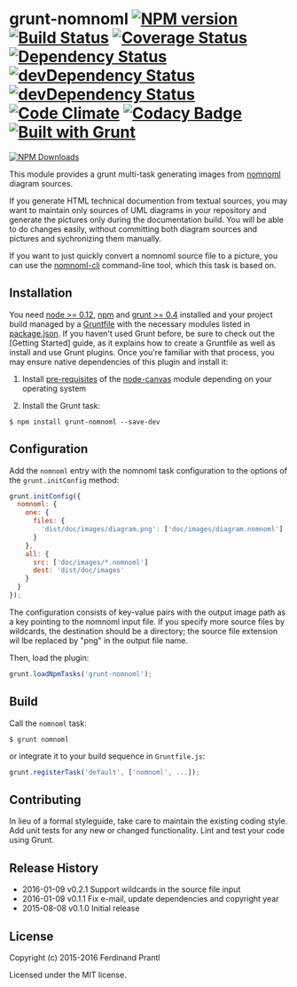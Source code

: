 # grunt-nomnoml [![NPM version](https://badge.fury.io/js/grunt-nomnoml.png)](http://badge.fury.io/js/grunt-nomnoml) [![Build Status](https://travis-ci.org/prantlf/grunt-nomnoml.png)](https://travis-ci.org/prantlf/grunt-nomnoml) [![Coverage Status](https://coveralls.io/repos/prantlf/grunt-nomnoml/badge.svg)](https://coveralls.io/r/prantlf/grunt-nomnoml) [![Dependency Status](https://david-dm.org/prantlf/grunt-nomnoml.svg)](https://david-dm.org/prantlf/grunt-nomnoml) [![devDependency Status](https://david-dm.org/prantlf/grunt-nomnoml/dev-status.svg)](https://david-dm.org/prantlf/grunt-nomnoml#info=devDependencies) [![devDependency Status](https://david-dm.org/prantlf/grunt-nomnoml/peer-status.svg)](https://david-dm.org/prantlf/grunt-nomnoml#info=peerDependencies) [![Code Climate](https://codeclimate.com/github/prantlf/grunt-nomnoml/badges/gpa.svg)](https://codeclimate.com/github/prantlf/grunt-nomnoml) [![Codacy Badge](https://www.codacy.com/project/badge/f3896e8dfa5342b8add12d50390edfcd)](https://www.codacy.com/public/prantlf/grunt-nomnoml) [![Built with Grunt](https://cdn.gruntjs.com/builtwith.png)](http://gruntjs.com/)

[![NPM Downloads](https://nodei.co/npm/grunt-nomnoml.png?downloads=true&stars=true)](https://www.npmjs.com/package/grunt-nomnoml)

This module provides a grunt multi-task generating images from [nomnoml]
diagram sources.
    
If you generate HTML technical documention from textual sources, you may want
to maintain only sources of UML diagrams in your repository and generate the
pictures only during the documentation build.  You will be able to do changes
easily, without committing both diagram sources and pictures and sychronizing
them manually.

If you want to just quickly convert a nomnoml source file to a picture, you
can use the [nomnoml-cli] command-line tool, which this task is based on.

## Installation

You need [node >= 0.12][node], [npm] and [grunt >= 0.4][Grunt] installed
and your project build managed by a [Gruntfile] with the necessary modules
listed in [package.json].  If you haven't used Grunt before, be sure to
check out the [Getting Started] guide, as it explains how to create a
Gruntfile as well as install and use Grunt plugins.  Once you're familiar
with that process, you may ensure native dependencies of this plugin and
install it:

1. Install [pre-requisites](https://github.com/Automattic/node-canvas/wiki/_pages)
   of the [node-canvas](https://github.com/Automattic/node-canvas) module depending
   on your operating system

2. Install the Grunt task:

```shell
$ npm install grunt-nomnoml --save-dev
```

## Configuration

Add the `nomnoml` entry with the nomnoml task configuration to the
options of the `grunt.initConfig` method:

```js
grunt.initConfig({
  nomnoml: {
    one: {
      files: {
        'dist/doc/images/diagram.png': ['doc/images/diagram.nomnoml']
      }
    },
    all: {
      src: ['doc/images/*.nomnoml']
      dest: 'dist/doc/images'
    }
  }
});
```
The configuration consists of key-value pairs with the output image path
as a key pointing to the nomnoml input file.  If you specify more source
files by wildcards, the destination should be a directory; the source file
extension wil lbe replaced by "png" in the output file name.

Then, load the plugin:

```javascript
grunt.loadNpmTasks('grunt-nomnoml');
```

## Build

Call the `nomnoml` task:

```shell
$ grunt nomnoml
```

or integrate it to your build sequence in `Gruntfile.js`:

```js
grunt.registerTask('default', ['nomnoml', ...]);
```

## Contributing

In lieu of a formal styleguide, take care to maintain the existing coding
style.  Add unit tests for any new or changed functionality. Lint and test
your code using Grunt.

## Release History

 * 2016-01-09   v0.2.1   Support wildcards in the source file input
 * 2016-01-09   v0.1.1   Fix e-mail, update dependencies and copyright year
 * 2015-08-08   v0.1.0   Initial release

## License

Copyright (c) 2015-2016 Ferdinand Prantl

Licensed under the MIT license.

[node]: http://nodejs.org
[npm]: http://npmjs.org
[package.json]: https://docs.npmjs.com/files/package.json
[Grunt]: https://gruntjs.com
[Gruntfile]: http://gruntjs.com/sample-gruntfile
[Getting Gtarted]: https://github.com/gruntjs/grunt/wiki/Getting-started
[nomnoml]: http://www.nomnoml.com/
[nomnoml-cli]: https://github.com/prantlf/nomnoml-cli
